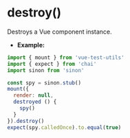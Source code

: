 # destroy()

Destroys a Vue component instance.

- **Example:**

```js
import { mount } from 'vue-test-utils'
import { expect } from 'chai'
import sinon from 'sinon'

const spy = sinon.stub()
mount({
  render: null,
  destroyed () {
    spy()
  }
}).destroy()
expect(spy.calledOnce).to.equal(true)
```